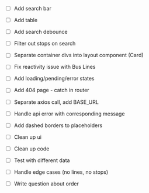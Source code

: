 - [ ] Add search bar
- [ ] Add table
- [ ] Add search debounce
- [ ] Filter out stops on search

- [ ] Separate container divs into layout component (Card)
- [ ] Fix reactivity issue with Bus Lines
- [ ] Add loading/pending/error states
- [ ] Add 404 page - catch in router
- [ ] Separate axios call, add BASE_URL
- [ ] Handle api error with corresponding message

- [ ] Add dashed borders to placeholders
- [ ] Clean up ui
- [ ] Clean up code
- [ ] Test with different data
- [ ] Handle edge cases (no lines, no stops)

- [ ] Write question about order

